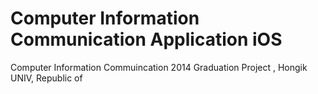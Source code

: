 Computer Information Communication Application iOS
===



Computer Information Commuincation 2014 Graduation Project , Hongik UNIV, Republic of